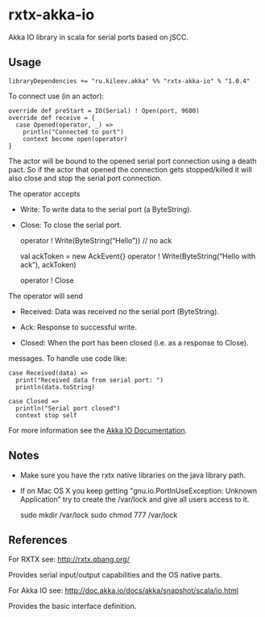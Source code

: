 # rxtx-akka-io

Akka IO library in scala for serial ports based on jSCC.

## Usage

    libraryDependencies += "ru.kileev.akka" %% "rxtx-akka-io" % "1.0.4"

To connect use (in an actor):

    override def preStart = IO(Serial) ! Open(port, 9600) 
    override def receive = {
      case Opened(operator, _) =>
        println("Connected to port")
        context become open(operator)
    }

The actor will be bound to the opened serial port connection using a death pact. So if the actor that opened the connection gets stopped/killed it will also close and stop the serial port connection.

The operator accepts

-   Write: To write data to the serial port (a ByteString).

-   Close: To close the serial port.

    operator ! Write(ByteString(“Hello”)) // no ack

    val ackToken = new AckEvent{}
    operator ! Write(ByteString(“Hello with ack”), ackToken)

    operator ! Close

The operator will send

-   Received: Data was received no the serial port (ByteString).

-   Ack: Response to successful write.

-   Closed: When the port has been closed (i.e. as a response to Close).

messages. To handle use code like:

    case Received(data) =>
      print("Received data from serial port: ")
      println(data.toString)

    case Closed =>
      println("Serial port closed")
      context stop self

For more information see the [Akka IO Documentation][].

## Notes

-   Make sure you have the rxtx native libraries on the java library path.

-   If on Mac OS X you keep getting "gnu.io.PortInUseException: Unknown Application” try to create the /var/lock and give all users access to it.

    sudo mkdir /var/lock
    sudo chmod 777 /var/lock

## References

For RXTX see: <http://rxtx.qbang.org/>

Provides serial input/output capabilities and the OS native parts.

For Akka IO see: <http://doc.akka.io/docs/akka/snapshot/scala/io.html>

Provides the basic interface definition.

  [Akka IO Documentation]: http://doc.akka.io/docs/akka/snapshot/scala/io.html

